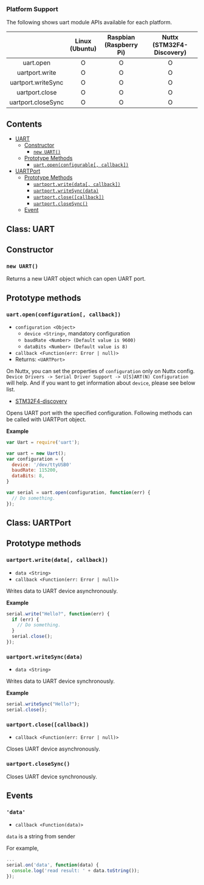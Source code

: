 ### Platform Support

The following shows uart module APIs available for each platform.

|  | Linux<br/>(Ubuntu) | Raspbian<br/>(Raspberry Pi) | Nuttx<br/>(STM32F4-Discovery) |
| :---: | :---: | :---: | :---: |
| uart.open | O | O | O |
| uartport.write | O | O | O |
| uartport.writeSync | O | O | O |
| uartport.close | O | O | O |
| uartport.closeSync | O | O | O |


## Contents
  * [UART](#uart)
    * [Constructor](#uart-constructor)
      * [`new UART()`](#new-uart)
    * [Prototype Methods](#uart-prototype-methods)
      * [`uart.open(configurable[, callback])`](#uart-open)
  * [UARTPort](#uartport)
    * [Prototype Methods](#uartport-prototype-methods)
      * [`uartport.write(data[, callback])`](#uartport-write)
      * [`uartport.writeSync(data)`](#uartport-write-sync)
      * [`uartport.close([callback])`](#uartport-close)
      * [`uartport.closeSync()`](#uartport-close-sync)
    * [Event](#uartport-event)


## Class: UART <a name="uart"></a>


## Constructor <a name="uart-constructor"></a>


### `new UART()` <a name="uart-new"></a>

Returns a new UART object which can open UART port.


## Prototype methods <a name="uart-prototype-methods"></a>


### `uart.open(configuration[, callback])` <a name="uart-open"></a>
* `configuration <Object>`
  * `device <String>`, mandatory configuration
  * `baudRate <Number> (Default value is 9600)`
  * `dataBits <Number> (Default value is 8)`
* `callback <Function(err: Error | null)>`
* Returns: `<UARTPort>`

On Nuttx, you can set the properties of `configuration` only on Nuttx config. `Device Drivers -> Serial Driver Support -> U[S]ART(N) Configuration` will help. And if you want to get information about `device`, please see below list.
  * [STM32F4-discovery](../../targets/nuttx-stm32f4/Stm32f4dis.md#uart)

Opens UART port with the specified configuration. Following methods can be called with UARTPort object.


**Example**
```javascript
var Uart = require('uart');

var uart = new Uart();
var configuration = {
  device: '/dev/ttyUSB0'
  baudRate: 115200,
  dataBits: 8,
}

var serial = uart.open(configuration, function(err) {
  // Do something.
});
```


## Class: UARTPort <a name="uartport"></a>


## Prototype methods <a name="uartport-prototype-methods"></a>


### `uartport.write(data[, callback])` <a name="uartport-write"></a>
* `data <String>`
* `callback <Function(err: Error | null)>`

Writes data to UART device asynchronously.

**Example**
```javascript
serial.write("Hello?", function(err) {
  if (err) {
    // Do something.
  }
  serial.close();
});
```

### `uartport.writeSync(data)` <a name="uartport-write-sync"></a>
* `data <String>`

Writes data to UART device synchronously.

**Example**
```javascript
serial.writeSync("Hello?");
serial.close();
```


### `uartport.close([callback])` <a name="uartport-close"></a>
* `callback <Function(err: Error | null)>`

Closes UART device asynchronously.


### `uartport.closeSync()` <a name="uartport-close-sync"></a>

Closes UART device synchronously.


## Events <a name="uartport-event"></a>


### `'data'`
* `callback <Function(data)>`

 `data` is a string from sender

For example,
```javascript
...
serial.on('data', function(data) {
  console.log('read result: ' + data.toString());
});

```